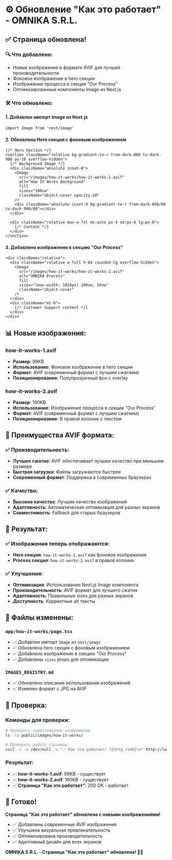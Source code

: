 # ⚙️ Обновление "Как это работает" - OMNIKA S.R.L.

## ✅ Страница обновлена!

### 🔍 Что добавлено:
- Новые изображения в формате AVIF для лучшей производительности
- Фоновое изображение в hero секции
- Изображение процесса в секции "Our Process"
- Оптимизированные компоненты Image из Next.js

### 🛠️ Что обновлено:

#### **1. Добавлен импорт Image из Next.js**
```tsx
import Image from 'next/image'
```

#### **2. Обновлена Hero секция с фоновым изображением**
```tsx
{/* Hero Section */}
<section className="relative bg-gradient-to-r from-dark-800 to-dark-900 py-16 overflow-hidden">
  {/* Background Image */}
  <div className="absolute inset-0">
    <Image
      src="/images/how-it-works/how-it-works-1.avif"
      alt="How It Works Background"
      fill
      sizes="100vw"
      className="object-cover opacity-20"
    />
    <div className="absolute inset-0 bg-gradient-to-r from-dark-800/80 to-dark-900/80"></div>
  </div>
  
  <div className="relative max-w-7xl mx-auto px-4 sm:px-6 lg:px-8">
    {/* Content */}
  </div>
</section>
```

#### **3. Добавлено изображение в секцию "Our Process"**
```tsx
<div className="relative">
  <div className="relative w-full h-64 rounded-lg overflow-hidden">
    <Image
      src="/images/how-it-works/how-it-works-2.avif"
      alt="OMNIKA Process"
      fill
      sizes="(max-width: 1024px) 100vw, 50vw"
      className="object-cover"
    />
  </div>
  <div className="mt-6">
    {/* Customer Support content */}
  </div>
</div>
```

## 📊 Новые изображения:

### **how-it-works-1.avif**
- **Размер**: 99KB
- **Использование**: Фоновое изображение в hero секции
- **Формат**: AVIF (современный формат с лучшим сжатием)
- **Позиционирование**: Полупрозрачный фон с overlay

### **how-it-works-2.avif**
- **Размер**: 190KB
- **Использование**: Изображение процесса в секции "Our Process"
- **Формат**: AVIF (современный формат с лучшим сжатием)
- **Позиционирование**: В правой колонке с текстом

## 🎯 Преимущества AVIF формата:

### ✅ **Производительность:**
- **Лучшее сжатие**: AVIF обеспечивает лучшее качество при меньшем размере
- **Быстрая загрузка**: Файлы загружаются быстрее
- **Современный формат**: Поддержка в современных браузерах

### ✅ **Качество:**
- **Высокое качество**: Лучшее качество изображений
- **Адаптивность**: Автоматическая оптимизация для разных экранов
- **Совместимость**: Fallback для старых браузеров

## 🚀 Результат:

### ✅ Изображения теперь отображаются:
- **Hero секция**: `how-it-works-1.avif` как фоновое изображение
- **Process секция**: `how-it-works-2.avif` в правой колонке

### ✅ Улучшения:
- **Оптимизация**: Использование Next.js Image компонента
- **Производительность**: AVIF формат для лучшего сжатия
- **Адаптивность**: Правильные sizes для разных экранов
- **Доступность**: Корректные alt тексты

## 🎯 Файлы изменены:

### `app/how-it-works/page.tsx`
- ✅ Добавлен импорт `Image` из `next/image`
- ✅ Обновлена hero секция с фоновым изображением
- ✅ Добавлено изображение в секцию "Our Process"
- ✅ Добавлены `sizes` props для оптимизации

### `IMAGES_REGISTRY.md`
- ✅ Обновлено описание использования изображений
- ✅ Изменен формат с JPG на AVIF

## 🚀 Проверка:

### Команды для проверки:
```bash
# Проверить существование изображений
ls -la public/images/how-it-works/

# Проверить работу страницы
curl -s -o /dev/null -w "✅ Как это работает: %{http_code}\n" http://localhost:3000/how-it-works
```

### Результат:
- ✅ **how-it-works-1.avif**: 99KB - существует
- ✅ **how-it-works-2.avif**: 190KB - существует
- ✅ **Страница "Как это работает"**: 200 OK - работает

## 🎉 Готово!

**Страница "Как это работает" обновлена с новыми изображениями!**

- ✅ Добавлены современные AVIF изображения
- ✅ Улучшена визуальная привлекательность
- ✅ Оптимизирована производительность
- ✅ Адаптивный дизайн для всех экранов

**OMNIKA S.R.L. - Страница "Как это работает" обновлена! 🚗💨**

